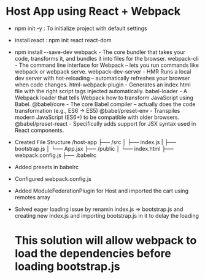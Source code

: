 # Host App using React + Webpack

- npm init -y : To initialize project with default settings
- install react : npm init react react-dom
- npm install --save-dev 
    webpack - The core bundler that takes your code, transforms it, and bundles it into files for the browser.
    webpack-cli -  The command line interface for Webpack – lets you run commands like webpack or webpack serve.
    webpack-dev-server - HMR Runs a local dev server with hot-reloading – automatically refreshes your browser when code changes.
    html-webpack-plugin - Generates an index.html file with the right script tags injected automatically.
    babel-loader - A Webpack loader that tells Webpack how to transform JavaScript using Babel.
    @babel/core - The core Babel compiler – actually does the code transformation (e.g., ES6 → ES5)
    @babel/preset-env - Transpiles modern JavaScript (ES6+) to be compatible with older browsers.
    @babel/preset-react - Specifically adds support for JSX syntax used in React components.

- Created File Structure
/host-app
├── /src
│   ├── index.js
|   ├── bootstrap.js
│   └── App.jsx
├── /public
│   └── index.html
├── webpack.config.js
├── .babelrc

- Added presets in babelrc
- Configured webpack.config.js
- Added ModuleFederationPlugin for Host and imported the cart using remotes array
- Solved eager loading issue by renamin index.js => bootstrap.js
    and creating new index.js and importing bootstrap.js in it to delay the loading

    # This solution will allow webpack to load the dependencies before loading bootstrap.js

